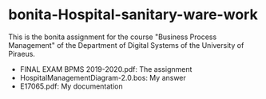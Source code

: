 # bonita-Hospital-sanitary-ware-work
This is the bonita assignment for the course "Business Process Management" of the Department of Digital Systems of the University of Piraeus.

- FINAL EXAM BPMS 2019-2020.pdf: The assignment
- HospitalManagementDiagram-2.0.bos: My answer
- E17065.pdf: My documentation
